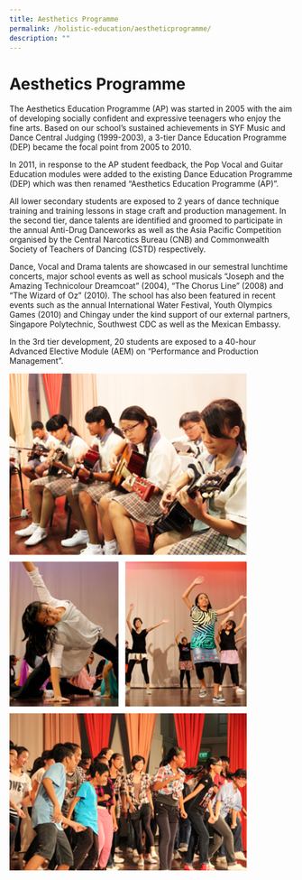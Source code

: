 ```yaml
---
title: Aesthetics Programme
permalink: /holistic-education/aestheticprogramme/
description: ""
---
```

# Aesthetics Programme


The Aesthetics Education Programme (AP) was started in 2005 with the aim of developing socially confident and expressive ­teenagers who enjoy the fine arts. Based on our school’s sustained achievements in SYF Music and Dance Central Judging (1999-2003), a 3-tier Dance Education Programme (DEP) became the focal point from 2005 to 2010.

In 2011, in response to the AP student feedback, the Pop Vocal and Guitar Education modules were added to the existing Dance Education Programme (DEP) which was then renamed “Aesthetics Education Programme (AP)”.

All lower secondary students are exposed to 2 years of dance technique training and training lessons in stage craft and production management. In the second tier, dance talents are identified and groomed to participate in the annual Anti-Drug Danceworks as well as the Asia Pacific Competition organised by the Central Narcotics Bureau (CNB) and Commonwealth Society of Teachers of Dancing (CSTD) respectively.

Dance, Vocal and Drama talents are showcased in our semestral lunchtime concerts, major school events as well as school musicals “Joseph and the Amazing Technicolour Dreamcoat” (2004), “The Chorus Line” (2008) and “The Wizard of Oz” (2010). The school has also been featured in recent events such as the annual International Water Festival, Youth Olympics Games (2010) and Chingay under the kind support of our external partners, Singapore Polytechnic, Southwest CDC as well as the Mexican Embassy.

In the 3rd tier development, 20 students are exposed to a 40-hour Advanced Elective Module (AEM) on “Performance and Production Management”.

![](/images/Screenshot%20(16).png)